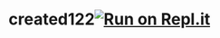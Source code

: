 # created122[![Run on Repl.it](https://repl.it/badge/github/iiKwaZ/created122)](https://repl.it/github/iiKwaZ/created122)
